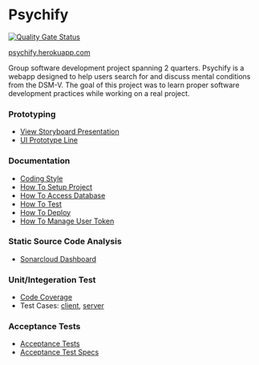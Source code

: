 # Psychify

[![Quality Gate Status](https://sonarcloud.io/api/project_badges/measure?project=allenzhai_Psychify&metric=alert_status)](https://sonarcloud.io/dashboard?id=allenzhai_Psychify) 

[psychify.herokuapp.com](psychify.herokuapp.com)

Group software development project spanning 2 quarters. Psychify is a webapp designed to help users search for and discuss mental conditions from the DSM-V. The goal of this project was to learn proper software development practices while working on a real project.

### Prototyping

+ [View Storyboard Presentation](https://www.figma.com/proto/744FuVSeNm89ZIQ5JLpMo7/Psychology-Search-Project?node-id=28%3A6&scaling=min-zoom)
+ [UI Prototype Line](https://www.figma.com/file/744FuVSeNm89ZIQ5JLpMo7/Psychology-Search-Project?node-id=0%3A1)

### Documentation

+ [Coding Style](docs/coding_style.md)
+ [How To Setup Project](docs/how_to_setup_project.md)
+ [How To Access Database](docs/how_to_access_database.md)
+ [How To Test](docs/how_to_test.md)
+ [How To Deploy](docs/how_to_deploy.md)
+ [How To Manage User Token](docs/how_to_manage_user_token.md)

### Static Source Code Analysis 

+ [Sonarcloud Dashboard](https://sonarcloud.io/dashboard?id=allenzhai_Psychify)

### Unit/Integeration Test

+ [Code Coverage](Code_coverage_report.pdf)
+ Test Cases: [client](src/client/__test__), [server](src/server/__test__)

### Acceptance Tests

+ [Acceptance Tests](cypress/integration/psychify_acceptance.js)
+ [Acceptance Test Specs](https://docs.google.com/document/d/1gHkG2kfXg0N2NuBBWVlrPrf6gS8uBe9-j1ZZ5dRSm_Y/edit?usp=sharing)
